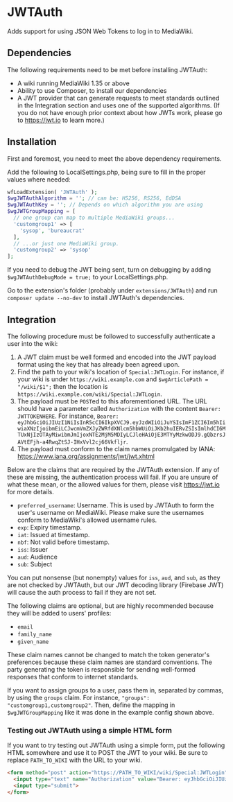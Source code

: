 # JWTAuth
Adds support for using JSON Web Tokens to log in to MediaWiki.

## Dependencies
The following requirements need to be met before installing JWTAuth:

- A wiki running MediaWiki 1.35 or above
- Ability to use Composer, to install our dependencies
- A JWT provider that can generate requests to meet standards outlined in the Integration section and uses one of the supported algorithms. (If you do not have enough prior context about how JWTs work, please go to https://jwt.io to learn more.)

## Installation
First and foremost, you need to meet the above dependency requirements.

Add the following to LocalSettings.php, being sure to fill in the proper values where needed:

```php
wfLoadExtension( 'JWTAuth' );
$wgJWTAuthAlgorithm = ''; // can be: HS256, RS256, EdDSA
$wgJWTAuthKey = ''; // Depends on which algorithm you are using
$wgJWTGroupMapping = [
  // one group can map to multiple MediaWiki groups...
  'customgroup1' => [
    'sysop', 'bureaucrat'
  ],
  // ...or just one MediaWiki group.
  'customgroup2' => 'sysop'
];
```

If you need to debug the JWT being sent, turn on debugging by adding `$wgJWTAuthDebugMode = true;` to your LocalSettings.php.

Go to the extension's folder (probably under `extensions/JWTAuth`) and run `composer update --no-dev` to install JWTAuth's dependencies.

## Integration
The following procedure must be followed to successfully authenticate a user into the wiki:

1. A JWT claim must be well formed and encoded into the JWT payload format using the key that has already been agreed upon.
2. Find the path to your wiki's location of `Special:JWTLogin`. For instance, if your wiki is under `https://wiki.example.com` and `$wgArticlePath = "/wiki/$1";` then the location is `https://wiki.example.com/wiki/Special:JWTLogin`.
3. The payload must be `POST`ed to this aforementioned URL. The URL should have a parameter called `Authorization` with the content `Bearer: JWTTOKENHERE`. For instance, `Bearer: eyJhbGciOiJIUzI1NiIsInR5cCI6IkpXVCJ9.eyJzdWIiOiJuYSIsImF1ZCI6Im5hIiwiaXNzIjoibmEiLCJwcmVmZXJyZWRfdXNlcm5hbWUiOiJKb2huIERvZSIsImlhdCI6MTUxNjIzOTAyMiwibmJmIjoxNTE2MjM5MDIyLCJleHAiOjE3MTYyMzkwODJ9.gQbzrsJAVtEFjh-a4RwqZtSJ-IHxVvl2cj66Vkfljr`.
4. The payload must conform to the claim names promulgated by IANA: https://www.iana.org/assignments/jwt/jwt.xhtml

Below are the claims that are required by the JWTAuth extension. If any of these are missing, the authentication process will fail. If you are unsure of what these mean, or the allowed values for them, please visit https://jwt.io for more details.

- `preferred_username`: Username. This is used by JWTAuth to form the user's username on MediaWiki. Please make sure the usernames conform to MediaWiki's allowed username rules.
- `exp`: Expiry timestamp.
- `iat`: Issued at timestamp.
- `nbf`: Not valid before timestamp.
- `iss`: Issuer
- `aud`: Audience
- `sub`: Subject

You can put nonsense (but nonempty) values for `iss`, `aud`, and `sub`, as they are not checked by JWTAuth, but our JWT decoding library (Firebase JWT) will cause the auth process to fail if they are not set.

The following claims are optional, but are highly recommended because they will be added to users' profiles:

- `email`
- `family_name`
- `given_name`

These claim names cannot be changed to match the token generator's preferences because these claim names are standard conventions. The party generating the token is responsible for sending well-formed responses that conform to internet standards.

If you want to assign groups to a user, pass them in, separated by commas, by using the `groups` claim. For instance, `"groups": "customgroup1,customgroup2"`. Then, define the mapping in `$wgJWTGroupMapping` like it was done in the example config shown above.

### Testing out JWTAuth using a simple HTML form

If you want to try testing out JWTAuth using a simple form, put the following HTML somewhere and use it to POST the JWT to your wiki. Be sure to replace `PATH_TO_WIKI` with the URL to your wiki.

```html
<form method="post" action="https://PATH_TO_WIKI/wiki/Special:JWTLogin">
  <input type="text" name="Authorization" value="Bearer: eyJhbGciOiJIUzI1NiIsInR5cCI6IkpXVCJ9.eyJzdWIiOiJuYSIsImF1ZCI6Im5hIiwiaXNzIjoibmEiLCJwcmVmZXJyZWRfdXNlcm5hbWUiOiJKb2huIERvZSIsImlhdCI6MTUxNjIzOTAyMiwibmJmIjoxNTE2MjM5MDIyLCJleHAiOjE3MTYyMzkwODJ9.gQbzrsJAVtEFjh-a4RwqZtSJ-IHxVvl2cj66VkfljrY">
  <input type="submit">
</form>
```
